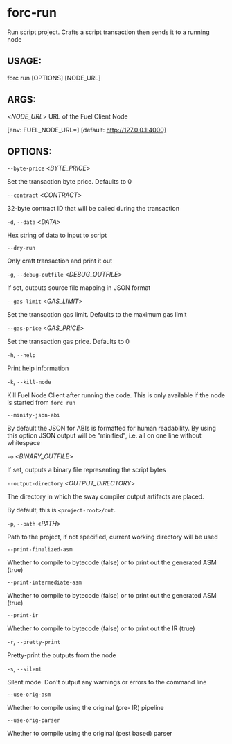 # forc-run
Run script project. Crafts a script transaction then sends it to a running node


## USAGE:
forc run [OPTIONS] [NODE_URL]


## ARGS:

<_NODE_URL_>
URL of the Fuel Client Node

[env: FUEL_NODE_URL=]
[default: http://127.0.0.1:4000]


## OPTIONS:

`--byte-price` <_BYTE_PRICE_>


Set the transaction byte price. Defaults to 0


`--contract` <_CONTRACT_>


32-byte contract ID that will be called during the transaction


`-d`, `--data` <_DATA_>


Hex string of data to input to script


`--dry-run` 


Only craft transaction and print it out


`-g`, `--debug-outfile` <_DEBUG_OUTFILE_>


If set, outputs source file mapping in JSON format


`--gas-limit` <_GAS_LIMIT_>


Set the transaction gas limit. Defaults to the maximum gas limit


`--gas-price` <_GAS_PRICE_>


Set the transaction gas price. Defaults to 0


`-h`, `--help` 


Print help information


`-k`, `--kill-node` 


Kill Fuel Node Client after running the code. This is only available if the node is
started from `forc run`


`--minify-json-abi` 


By default the JSON for ABIs is formatted for human readability. By using this option
JSON output will be "minified", i.e. all on one line without whitespace


`-o` <_BINARY_OUTFILE_>


If set, outputs a binary file representing the script bytes


`--output-directory` <_OUTPUT_DIRECTORY_>


The directory in which the sway compiler output artifacts are placed.

By default, this is `<project-root>/out`.


`-p`, `--path` <_PATH_>


Path to the project, if not specified, current working directory will be used


`--print-finalized-asm` 


Whether to compile to bytecode (false) or to print out the generated ASM (true)


`--print-intermediate-asm` 


Whether to compile to bytecode (false) or to print out the generated ASM (true)


`--print-ir` 


Whether to compile to bytecode (false) or to print out the IR (true)


`-r`, `--pretty-print` 


Pretty-print the outputs from the node


`-s`, `--silent` 


Silent mode. Don't output any warnings or errors to the command line


`--use-orig-asm` 


Whether to compile using the original (pre- IR) pipeline


`--use-orig-parser` 


Whether to compile using the original (pest based) parser